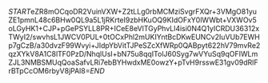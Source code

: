$START$eZR8mOCqoDR2VuinVXW+Z2tLLg0rbMCMziSvgrFXQr+3VMgO81yuZE1pmnL48c6BHw0QL9a5L1jRKrteI9zbHKuOQ9KIdOFxY0lWWbt+VXWOv5oLGyHK1+CJP+pGePSYLL8PR+ICeE8eVlTGyPhvLl4isi0N4Q1yICRDU36312xTWyI2/swvhsL1JWCV0PUL+0tOCxPhl2mUKIYntBcDKwEUNCv2IuVUb7EWHp7gCzB/a30dvzF99Wvyi+JIdpYbVitTJPeSZcXfWRp0QABpyt622hV79mvRe2qzXYkV8A1C8lTF0PzD/NhqlUsI+bN75u8qqITolJ60Syg7wVYuSq9qOFIWLmZJL3NMBSMUqQoaSafvLRi7ebBYHwdxME0owzY+pTvH9rsswE31gv09dRlFrBTpCcOM6rbyV8jPAl8=$END$